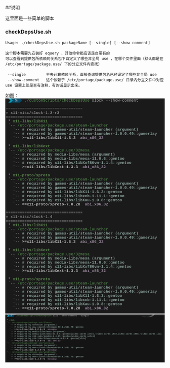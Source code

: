 ##说明

这里面是一些简单的脚本

### checkDepsUse.sh
```
Usage: ./checkDepsUse.sh packageName [--single] [--show-comment]

这个脚本需要先安装好 equery ，其他命令都应该是自带有的
可以查看到提供包所依赖的关系包下自定义了哪些非全局 use ，在哪个文件里面（默认都是在 /etc/portage/package.use/ 下的分立文件内查找）

 --single         不去计算依赖关系，直接查询提供包名已经设定了哪些非全局 use
 --show-comment   这个依赖于 /etc/portage/package.use/ 目录内分立文件中对应 use 设置上部是否有注释，有的话显示出来。

```
如图：
![checkDepsUse.png](../../../_mis/mis/checkDepsUse.png)
![checkDepsUse-s.png](../../../_mis/mis/checkDepsUse-s.png)
